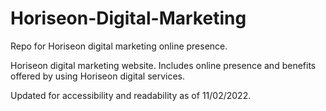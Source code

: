 # Horiseon-Digital-Marketing
Repo for Horiseon digital marketing online presence.

Horiseon digital marketing website. 
Includes online presence and benefits offered by using Horiseon digital services.

Updated for accessibility and readability as of 11/02/2022.
